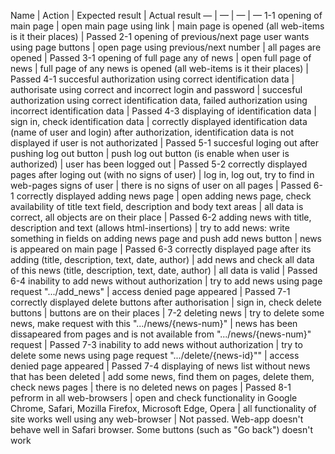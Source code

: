 Name | Action | Expected result | Actual result
— | — | — | —
1-1 opening of main page | open main page using link | main page is opened (all web-items is it their places) | Passed
2-1 opening of previous/next page user wants using page buttons | open page using previous/next number | all pages are opened | Passed
3-1 opening of full page any of news | open full page of news | full page of any news is opened (all web-items is it their places) | Passed
4-1 succesful authorization using correct identification data | authorisate using correct and incorrect login and password | succesful authorization using correct identification data, failed authorization using incorrect identification data | Passed
4-3 displaying of identification data | sign in, check identification data | correctly displayed identification data (name of user and login) after authorization, identification data is not displayed if user is not authorizated | Passed
5-1 succesful loging out after pushing log out button | push log out button (is enable when user is authorized) | user has been logged out | Passed
5-2 correctly displayed pages after loging out (with no signs of user) | log in, log out, try to find in web-pages signs of user | there is no signs of user on all pages | Passed
6-1 correctly displayed adding news page | open adding news page, check availability of title text field, description and body text areas | all data is correct, all objects are on their place | Passed
6-2 adding news with title, description and text (allows html-insertions) | try to add news: write something in fields on adding news page and push add news button | news is appeared on main page | Passed
6-3 correctly displayed page after its adding (title, description, text, date, author) | add news and check all data of this news (title, description, text, date, author) | all data is valid | Passed
6-4 inability to add news without authorization | try to add news using page request ".../add_news" | access denied page appeared | Passed
7-1 correctly displayed delete buttons after authorisation | sign in, check delete buttons | buttons are on their places |
7-2 deleting news | try to delete some news, make request with this ".../news/{news-num}" | news has been dissapeared from pages and is not available from ".../news/{news-num}" request | Passed
7-3 inability to add news without authorization | try to delete some news using page request ".../delete/{news-id}"" | access denied page appeared | Passed
7-4 displaying of news list without news that has been deleted | add some news, find them on pages, delete them, check news pages | there is no deleted news on pages | Passed
8-1 pefrorm in all web-browsers | open and check functionality in Google Chrome, Safari, Mozilla Firefox, Microsoft Edge, Opera | all functionality of site works well using any web-browser | Not passed. Web-app doesn't behave well in Safari browser. Some buttons (such as "Go back") doesn't work
